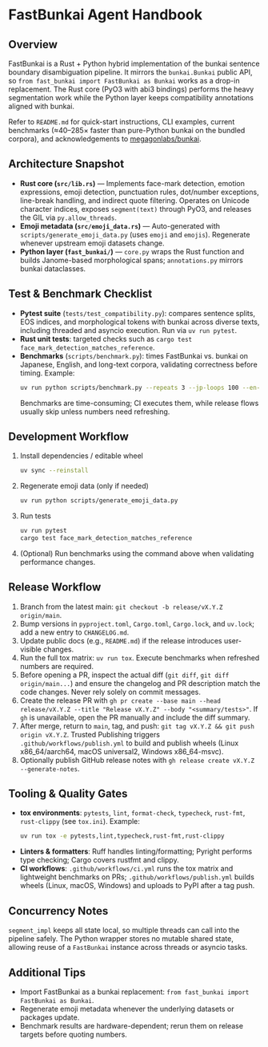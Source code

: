 # FastBunkai Agent Handbook

## Overview
FastBunkai is a Rust + Python hybrid implementation of the bunkai sentence boundary disambiguation pipeline. It mirrors the `bunkai.Bunkai` public API, so `from fast_bunkai import FastBunkai as Bunkai` works as a drop-in replacement. The Rust core (PyO3 with abi3 bindings) performs the heavy segmentation work while the Python layer keeps compatibility annotations aligned with bunkai.

Refer to `README.md` for quick-start instructions, CLI examples, current benchmarks (≈40–285× faster than pure-Python bunkai on the bundled corpora), and acknowledgements to [megagonlabs/bunkai](https://github.com/megagonlabs/bunkai).

## Architecture Snapshot
- **Rust core (`src/lib.rs`)** — Implements face-mark detection, emotion expressions, emoji detection, punctuation rules, dot/number exceptions, line-break handling, and indirect quote filtering. Operates on Unicode character indices, exposes `segment(text)` through PyO3, and releases the GIL via `py.allow_threads`.
- **Emoji metadata (`src/emoji_data.rs`)** — Auto-generated with `scripts/generate_emoji_data.py` (uses `emoji` and `emojis`). Regenerate whenever upstream emoji datasets change.
- **Python layer (`fast_bunkai/`)** — `core.py` wraps the Rust function and builds Janome-based morphological spans; `annotations.py` mirrors bunkai dataclasses.

## Test & Benchmark Checklist
- **Pytest suite** (`tests/test_compatibility.py`): compares sentence splits, EOS indices, and morphological tokens with bunkai across diverse texts, including threaded and asyncio execution. Run via `uv run pytest`.
- **Rust unit tests**: targeted checks such as `cargo test face_mark_detection_matches_reference`.
- **Benchmarks** (`scripts/benchmark.py`): times FastBunkai vs. bunkai on Japanese, English, and long-text corpora, validating correctness before timing. Example:
  ```bash
  uv run python scripts/benchmark.py --repeats 3 --jp-loops 100 --en-loops 100 --custom-loops 10
  ```
  Benchmarks are time-consuming; CI executes them, while release flows usually skip unless numbers need refreshing.

## Development Workflow
1. Install dependencies / editable wheel
   ```bash
   uv sync --reinstall
   ```
2. Regenerate emoji data (only if needed)
   ```bash
   uv run python scripts/generate_emoji_data.py
   ```
3. Run tests
   ```bash
   uv run pytest
   cargo test face_mark_detection_matches_reference
   ```
4. (Optional) Run benchmarks using the command above when validating performance changes.

## Release Workflow
1. Branch from the latest main: `git checkout -b release/vX.Y.Z origin/main`.
2. Bump versions in `pyproject.toml`, `Cargo.toml`, `Cargo.lock`, and `uv.lock`; add a new entry to `CHANGELOG.md`.
3. Update public docs (e.g., `README.md`) if the release introduces user-visible changes.
4. Run the full tox matrix: `uv run tox`. Execute benchmarks when refreshed numbers are required.
5. Before opening a PR, inspect the actual diff (`git diff`, `git diff origin/main...`) and ensure the changelog and PR description match the code changes. Never rely solely on commit messages.
6. Create the release PR with `gh pr create --base main --head release/vX.Y.Z --title "Release vX.Y.Z" --body "<summary/tests>"`. If `gh` is unavailable, open the PR manually and include the diff summary.
7. After merge, return to `main`, tag, and push: `git tag vX.Y.Z && git push origin vX.Y.Z`. Trusted Publishing triggers `.github/workflows/publish.yml` to build and publish wheels (Linux x86_64/aarch64, macOS universal2, Windows x86_64-msvc).
8. Optionally publish GitHub release notes with `gh release create vX.Y.Z --generate-notes`.

## Tooling & Quality Gates
- **tox environments**: `pytests`, `lint`, `format-check`, `typecheck`, `rust-fmt`, `rust-clippy` (see `tox.ini`). Example:
  ```bash
  uv run tox -e pytests,lint,typecheck,rust-fmt,rust-clippy
  ```
- **Linters & formatters**: Ruff handles linting/formatting; Pyright performs type checking; Cargo covers rustfmt and clippy.
- **CI workflows**: `.github/workflows/ci.yml` runs the tox matrix and lightweight benchmarks on PRs; `.github/workflows/publish.yml` builds wheels (Linux, macOS, Windows) and uploads to PyPI after a tag push.

## Concurrency Notes
`segment_impl` keeps all state local, so multiple threads can call into the pipeline safely. The Python wrapper stores no mutable shared state, allowing reuse of a `FastBunkai` instance across threads or asyncio tasks.

## Additional Tips
- Import FastBunkai as a bunkai replacement: `from fast_bunkai import FastBunkai as Bunkai`.
- Regenerate emoji metadata whenever the underlying datasets or packages update.
- Benchmark results are hardware-dependent; rerun them on release targets before quoting numbers.
